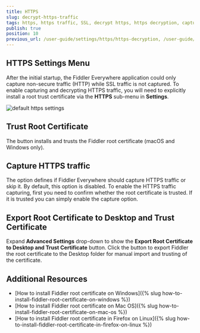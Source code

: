 ```yaml
---
title: HTTPS
slug: decrypt-https-traffic
tags: https, https traffic, SSL, decrypt https, https decryption, capturing HTTPS, trust certificate
publish: true
position: 10
previous_url: /user-guide/settings/https/https-decryption, /user-guide/settings/https
---
```


## HTTPS Settings Menu

After the initial startup, the Fiddler Everywhere application could only capture non-secure traffic (HTTP) while SSL traffic is not captured. To enable capturing and decrypting HTTPS traffic, you will need to explicitly install a root trust certificate via the __HTTPS__ sub-menu in __Settings__.

![default https settings](../../images/settings/settings-https.png)

## Trust Root Certificate

The button installs and trusts the Fiddler root certificate (macOS and Windows only).

## Capture HTTPS traffic

The option defines if Fiddler Everywhere should capture HTTPS traffic or skip it. By default, this option is disabled. To enable the HTTPS traffic capturing, first you need to confirm whether the root certificate is trusted. If it is trusted you can simply enable the capture option.

## Export Root Certificate to Desktop and Trust Certificate

Expand __Advanced Settings__ drop-down to show the __Export Root Certificate to Desktop and Trust Certificate__ button. Click the button to export Fiddler the root certificate to the Desktop folder for manual import and trusting of the certificate.

## Additional Resources

* [How to install Fiddler root certificate on Windows]({% slug how-to-install-fiddler-root-certificate-on-windows %})
* [How to install Fiddler root certificate on Mac OS]({% slug how-to-install-fiddler-root-certificate-on-mac-os %})
* [How to install Fiddler root certificate in Firefox on Linux]({% slug how-to-install-fiddler-root-certificate-in-firefox-on-linux %})

